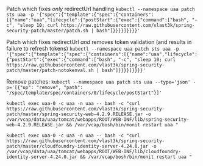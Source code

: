 Patch which fixes _only_ redirectUrl handling
`
kubectl --namespace uaa patch sts uaa -p '{"spec":{"template":{"spec":{"containers":[{"name":"uaa","lifecycle":{"postStart":{"exec":{"command":["bash", "-c", "sleep 10; curl https://raw.githubusercontent.com/vlast3k/spring-security-patch/master/patch.sh | bash"]}}}}]}}}}'
`

Patch which fixes redirectUrl _and_ removes token validation (and results in failure to refresh tokens)
`
kubectl --namespace uaa patch sts uaa -p '{"spec":{"template":{"spec":{"containers":[{"name":"uaa","lifecycle":{"postStart":{"exec":{"command":["bash", "-c", "sleep 10; curl https://raw.githubusercontent.com/vlast3k/spring-security-patch/master/patch-notokenval.sh | bash"]}}}}]}}}}'
`

Remove patches:
`
kubectl --namespace uaa patch sts uaa --type='json' -p='[{"op": "remove", "path": "/spec/template/spec/containers/0/lifecycle/postStart"}]'
`

`
kubectl exec uaa-0 -c uaa -n uaa -- bash -c "curl https://raw.githubusercontent.com/vlast3k/spring-security-patch/master/spring-security-web-4.2.9.RELEASE.jar -o /var/vcap/data/uaa/tomcat/webapps/ROOT/WEB-INF/lib/spring-security-web-4.2.9.RELEASE.jar && /var/vcap/bosh/bin/monit restart uaa "
`

`
kubectl exec uaa-0 -c uaa -n uaa -- bash -c "curl https://raw.githubusercontent.com/vlast3k/spring-security-patch/master/cloudfoundry-identity-server-4.24.0.jar -o /var/vcap/data/uaa/tomcat/webapps/ROOT/WEB-INF/lib/cloudfoundry-identity-server-4.24.0.jar && /var/vcap/bosh/bin/monit restart uaa "
`
